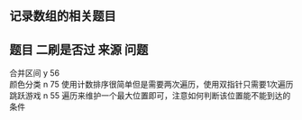 ## 记录数组的相关题目

## 题目               二刷是否过      来源   问题     
   合并区间             y              56     
   颜色分类             n              75      使用计数排序很简单但是需要两次遍历，使用双指针只需要1次遍历
   跳跃游戏             n              55      遍历来维护一个最大位置即可，注意如何判断该位置能不能到达的条件
        
